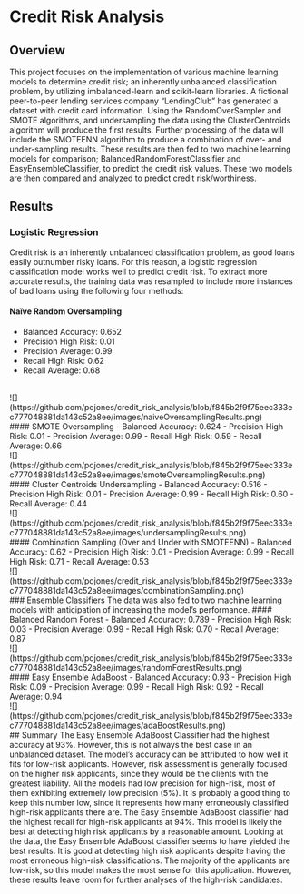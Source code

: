 # Credit Risk Analysis
## Overview
This project focuses on the implementation of various machine learning models to determine credit risk; an inherently unbalanced classification problem, by utilizing imbalanced-learn and scikit-learn libraries.  A fictional peer-to-peer lending services company “LendingClub” has generated a dataset with credit card information. Using the RandomOverSampler and SMOTE algorithms, and undersampling the data using the ClusterCentroids algorithm will produce the first results. Further processing of the data will include the SMOTEENN algorithm to produce a combination of over- and under-sampling results. These results are then fed to two machine learning models for comparison; BalancedRandomForestClassifier and EasyEnsembleClassifier, to predict the credit risk values. These two models are then compared and analyzed to predict credit risk/worthiness. 
## Results
### Logistic Regression
Credit risk is an inherently unbalanced classification problem, as good loans easily outnumber risky loans. For this reason, a logistic regression classification model works well to predict credit risk. To extract more accurate results, the training data was resampled to include more instances of bad loans using the following four methods:

#### Naïve Random Oversampling
-	Balanced Accuracy: 0.652
-	Precision High Risk: 0.01
-	Precision Average: 0.99
-	Recall High Risk: 0.62
-	Recall Average: 0.68
<br/>
![](https://github.com/pojones/credit_risk_analysis/blob/f845b2f9f75eec333ec777048881da143c52a8ee/images/naiveOversamplingResults.png)
<br/>
#### SMOTE Oversampling
-	Balanced Accuracy: 0.624
-	Precision High Risk: 0.01
-	Precision Average: 0.99
-	Recall High Risk: 0.59
-	Recall Average: 0.66
<br/>
![](https://github.com/pojones/credit_risk_analysis/blob/f845b2f9f75eec333ec777048881da143c52a8ee/images/smoteOversamplingResults.png)
<br/>
#### Cluster Centroids Undersampling
-	Balanced Accuracy: 0.516
-	Precision High Risk: 0.01
-	Precision Average: 0.99
-	Recall High Risk: 0.60
-	Recall Average: 0.44
<br/>
![](https://github.com/pojones/credit_risk_analysis/blob/f845b2f9f75eec333ec777048881da143c52a8ee/images/undersamplingResults.png)
<br/>
#### Combination Sampling (Over and Under with SMOTEENN)
-	Balanced Accuracy: 0.62
-	Precision High Risk: 0.01
-	Precision Average: 0.99
-	Recall High Risk: 0.71
-	Recall Average: 0.53
<br/>
![](https://github.com/pojones/credit_risk_analysis/blob/f845b2f9f75eec333ec777048881da143c52a8ee/images/combinationSampling.png)
<br/>
### Ensemble Classifiers
The data was also fed to two machine learning models with anticipation of increasing the model’s performance.
#### Balanced Random Forest
-	Balanced Accuracy: 0.789
-	Precision High Risk: 0.03
-	Precision Average: 0.99
-	Recall High Risk: 0.70
-	Recall Average: 0.87
<br/>
![](https://github.com/pojones/credit_risk_analysis/blob/f845b2f9f75eec333ec777048881da143c52a8ee/images/randomForestResults.png)
<br/>
#### Easy Ensemble AdaBoost
-	Balanced Accuracy: 0.93
-	Precision High Risk: 0.09
-	Precision Average: 0.99
-	Recall High Risk: 0.92
-	Recall Average: 0.94
<br/>
![](https://github.com/pojones/credit_risk_analysis/blob/f845b2f9f75eec333ec777048881da143c52a8ee/images/adaBoostResults.png)
<br/>
## Summary
The Easy Ensemble AdaBoost Classifier had the highest accuracy at 93%. However, this is not always the best case in an unbalanced dataset. The model’s accuracy can be attributed to how well it fits for low-risk applicants. However, risk assessment is generally focused on the higher risk applicants, since they would be the clients with the greatest liability. 
All the models had low precision for high-risk, most of them exhibiting extremely low precision (5%). It is probably a good thing to keep this number low, since it represents how many erroneously classified high-risk applicants there are. 
The Easy Ensemble AdaBoost classifier had the highest recall for high-risk applicants at 94%. This model is likely the best at detecting high risk applicants by a reasonable amount. 
Looking at the data, the Easy Ensemble AdaBoost classifier seems to have yielded the best results. It is good at detecting high risk applicants despite having the most erroneous high-risk classifications. The majority of the applicants are low-risk, so this model makes the most sense for this application. However, these results leave room for further analyses of the high-risk candidates. 

